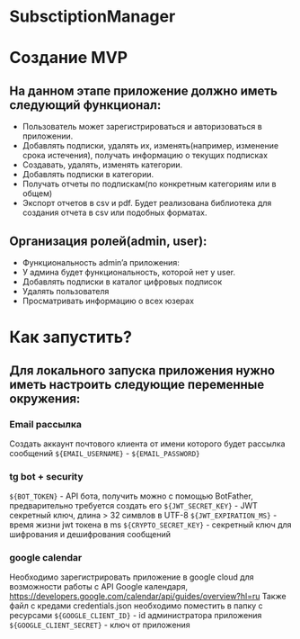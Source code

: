 # SubsctiptionManager
# Создание MVP
## На данном этапе приложение должно иметь следующий функционал:
- Пользователь может зарегистрироваться и авторизоваться в               приложении.
- Добавлять подписки, удалять их, изменять(например, изменение срока истечения), получать информацию о текущих подписках
- Создавать, удалять, изменять категории.
- Добавлять подписки в категории.
- Получать отчеты по подпискам(по конкретным категориям или в общем)
- Экспорт отчетов в csv и pdf. Будет реализована библиотека для создания отчета в csv или подобных форматах. 
	
## Организация ролей(admin, user):

- Функциональность admin’a приложения:
- У админа будет функциональность, которой нет у user. 
- Добавлять подписки в каталог цифровых подписок
- Удалять пользователя
- Просматривать информацию о всех юзерах

# Как запустить?

## Для локального запуска приложения нужно иметь настроить следующие переменные окружения:

### Email рассылка
Создать аккаунт почтового клиента от имени которого будет рассылка сообщений
`${EMAIL_USERNAME}` - 
`${EMAIL_PASSWORD}`
### tg bot + security
`${BOT_TOKEN}` - API бота, получить можно с помощью BotFather, предварительно требуется создать его
`${JWT_SECRET_KEY}` - JWT секретный ключ, длина > 32 симвлов в UTF-8
`${JWT_EXPIRATION_MS}` - время жизни jwt токена в ms
`${CRYPTO_SECRET_KEY}` - секретный ключ для шифрования и дешифрования сообщений
### google calendar
Необходимо зарегистрировать приложение в google cloud для возможности работы с API Google календаря, https://developers.google.com/calendar/api/guides/overview?hl=ru
Также файл с кредами credentials.json необходимо поместить в папку с ресурсами
`${GOOGLE_CLIENT_ID}` - id администратора приложения
`${GOOGLE_CLIENT_SECRET}` - ключ от приложения

